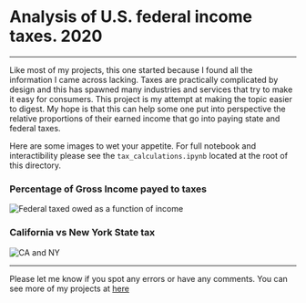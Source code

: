# Analysis of U.S. federal income taxes. 2020
----
Like most of my projects, this one started because I found all the information I came across lacking. Taxes are practically complicated by design and this has spawned many industries and services that try to make it easy for consumers. This project is my attempt at making the topic easier to digest. My hope is that this can help some one put into perspective the relative proportions of their earned income that go into paying state and federal taxes. 

Here are some images to wet your appetite. For full notebook and interactibility please see the `tax_calculations.ipynb` located at the root of this directory.


### Percentage of Gross Income payed to taxes
![Federal taxed owed as a function of income]('/img/federal_taxes.png')

### California vs New York State tax
![CA and NY]('/img/state_tax_ca_ny.png')


---

Please let me know if you spot any errors or have any comments.
You can see more of my projects at [here](http://ajumpa.com/)

